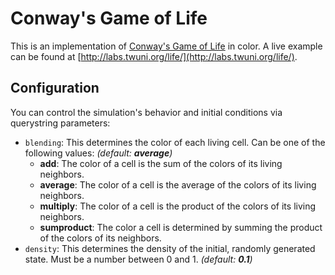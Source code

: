 # Conway's Game of Life

This is an implementation of [Conway's Game of Life](http://en.wikipedia.org/wiki/Conway's_Game_of_Life) in color.
A live example can be found at [http://labs.twuni.org/life/](http://labs.twuni.org/life/).

## Configuration

You can control the simulation's behavior and initial conditions via querystring parameters:

 * `blending`: This determines the color of each living cell. Can be one of the following values: *(default: **average**)*
   * **add**: The color of a cell is the sum of the colors of its living neighbors.
   * **average**: The color of a cell is the average of the colors of its living neighbors.
   * **multiply**: The color of a cell is the product of the colors of its living neighbors.
   * **sumproduct**: The color a cell is determined by summing the product of the colors of its neighbors.
 * `density`: This determines the density of the initial, randomly generated state. Must be a number between 0 and 1. *(default: **0.1**)*
